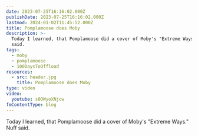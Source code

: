```yaml
---
date: 2023-07-25T16:16:02.000Z
publishDate: 2023-07-25T16:16:02.000Z
lastmod: 2024-01-02T11:45:52.000Z
title: Pomplamoose does Moby
description: >-
  Today I learned, that Pomplamoose did a cover of Moby's "Extreme Ways". Nuff
  said.
tags:
  - moby
  - pomplamoose
  - 100DaysToOffload
resources:
  - src: header.jpg
    title: Pomplamoose does Moby
type: video
video:
  youtube: s0OWyoXNjcw
fmContentType: blog
---
```


Today I learned, that Pomplamoose did a cover of Moby's "Extreme Ways." Nuff said.

